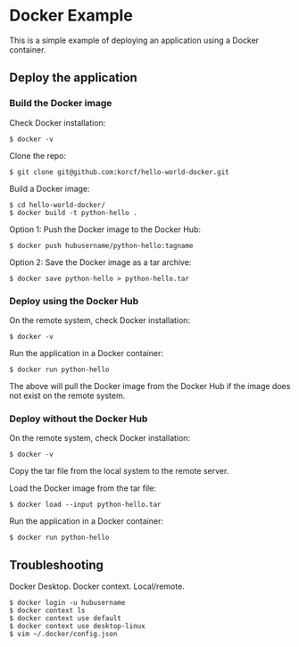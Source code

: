 # Docker Example

This is a simple example of deploying an application using a Docker container.

## Deploy the application

### Build the Docker image

Check Docker installation:
```
$ docker -v
```
Clone the repo:
```
$ git clone git@github.com:korcf/hello-world-docker.git
```
Build a Docker image:
```
$ cd hello-world-docker/
$ docker build -t python-hello .
```
Option 1: Push the Docker image to the Docker Hub:
```
$ docker push hubusername/python-hello:tagname
```
Option 2: Save the Docker image as a tar archive:
```
$ docker save python-hello > python-hello.tar
```

### Deploy using the Docker Hub

On the remote system, check Docker installation:
```
$ docker -v
```
Run the application in a Docker container:
```
$ docker run python-hello
```
The above will pull the Docker image from the Docker Hub if the image does not exist on the remote system.

### Deploy without the Docker Hub

On the remote system, check Docker installation:
```
$ docker -v
```
Copy the tar file from the local system to the remote server.

Load the Docker image from the tar file:
```
$ docker load --input python-hello.tar 
```
Run the application in a Docker container:
```
$ docker run python-hello
```

## Troubleshooting

Docker Desktop. Docker context. Local/remote.
```
$ docker login -u hubusername
$ docker context ls
$ docker context use default
$ docker context use desktop-linux
$ vim ~/.docker/config.json
```
